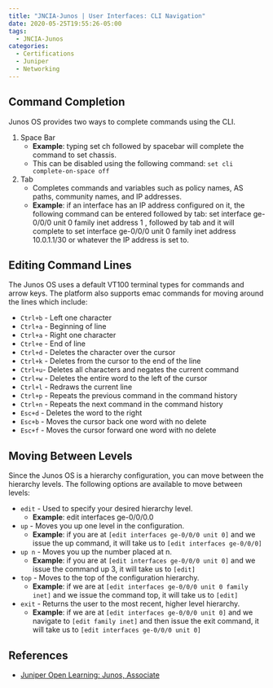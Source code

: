 ```yaml
---
title: "JNCIA-Junos | User Interfaces: CLI Navigation"
date: 2020-05-25T19:55:26-05:00
tags:
  - JNCIA-Junos
categories:
  - Certifications
  - Juniper
  - Networking
---
```

## Command Completion

Junos OS provides two ways to complete commands using the CLI.

  1. Space Bar
     * **Example**: typing set ch followed by spacebar will complete the command to set chassis.
     * This can be disabled using the following command: `set cli complete-on-space off`
  1. Tab
     * Completes commands and variables such as policy names, AS paths, community names, and IP addresses.
     * **Example**: if an interface has an IP address configured on it, the following command can be entered followed by tab: set interface ge-0/0/0 unit 0 family inet address 1 , followed by tab and it will complete to set interface ge-0/0/0 unit 0 family inet address 10.0.1.1/30 or whatever the IP address is set to.

## Editing Command Lines

The Junos OS uses a default VT100 terminal types for commands and arrow keys. The platform also supports emac commands for moving around the lines which include:

* `Ctrl+b` - Left one character
* `Ctrl+a` - Beginning of line
* `Ctrl+a` - Right one character
* `Ctrl+e` - End of line
* `Ctrl+d` - Deletes the character over the cursor
* `Ctrl+k` - Deletes from the cursor to the end of the line
* `Ctrl+u`- Deletes all characters and negates the current command
* `Ctrl+w` - Deletes the entire word to the left of the cursor
* `Ctrl+l` - Redraws the current line
* `Ctrl+p` - Repeats the previous command in the command history
* `Ctrl+n` - Repeats the next command in the command history
* `Esc+d` - Deletes the word to the right
* `Esc+b` - Moves the cursor back one word with no delete
* `Esc+f` - Moves the cursor forward one word with no delete

## Moving Between Levels

Since the Junos OS is a hierarchy configuration, you can move between the hierarchy levels. The following options are available to move between levels:

* `edit` - Used to specify your desired hierarchy level.
  * **Example**: edit interfaces ge-0/0/0.0
* `up` - Moves you up one level in the configuration.
  * **Example**: if you are at `[edit interfaces ge-0/0/0 unit 0]` and we issue the up command, it will take us to `[edit interfaces ge-0/0/0]`
* `up n` - Moves you up the number placed at n.
  * **Example**: if you are at `[edit interfaces ge-0/0/0 unit 0]` and we issue the command up 3, it will take us to `[edit]`
* `top` - Moves to the top of the configuration hierarchy.
  * **Example**: if we are at `[edit interfaces ge-0/0/0 unit 0 family inet]` and we issue the command top, it will take us to `[edit]`
* `exit` - Returns the user to the most recent, higher level hierarchy.
  * **Example**: if we are at `[edit interfaces ge-0/0/0 unit 0]` and we navigate to `[edit family inet]` and then issue the exit command, it will take us to `[edit interfaces ge-0/0/0 unit 0]`

## References

* [Juniper Open Learning: Junos, Associate](https://cloud.contentraven.com/junosgenius/learningpath-detail/1004/3/0/1)

